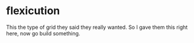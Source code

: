 # flexicution
This the type of grid they said they really wanted. So I gave them this right here, now go build something.
